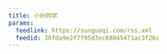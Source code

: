 ```yaml
---
title: 小孙同学
params:
  feedlink: https://sunguoqi.com/rss.xml
  feedid: 38fda9e2f7f95d3ec68845471ac3f26c
---
```

